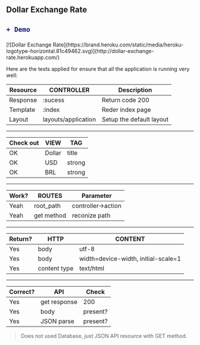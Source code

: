 ## Dollar Exchange Rate

<h2>

```diff
+ Demo
```

</h2>  
[![Dollar Exchange Rate](https://brand.heroku.com/static/media/heroku-logotype-horizontal.81c49462.svg)](http://dollar-exchange-rate.herokuapp.com/)  

Here are the tests applied for ensure that all the application is running very well:

| Resource  |  CONTROLLER  | Description  |
|----------------|-------------------------------|-----------------------------|
|Response|:sucess            |Return code 200            |
|Template          |:index            |Reder index page            |
|Layout          |layouts/application            |Setup the default layout            |

---
|Check out                |VIEW                          |TAG                        |
|----------------|-------------------------------|-----------------------------|
|OK|Dollar            |title            |
|OK|USD |strong            |
|OK|BRL|strong|

---

|Work?               |ROUTES                          |Parameter                        |
|----------------|-------------------------------|-----------------------------|
|Yeah|root_path            |controller->action           |
|Yeah|get method |reconize path           |
---
|Return?                |HTTP                         |CONTENT                        |
|----------------|-------------------------------|-----------------------------|
|Yes|body            |utf-8           |
|Yes|body |width=device-width, initial-scale=1            |
|Yes|content type|text/html|

---
|Correct?                |API                         |Check                        |
|----------------|-------------------------------|-----------------------------|
|Yes|get response            |200          |
|Yes|body |present?            |
|Yes|JSON parse|present?|

> Does not used Database, just JSON API resource with GET method.
